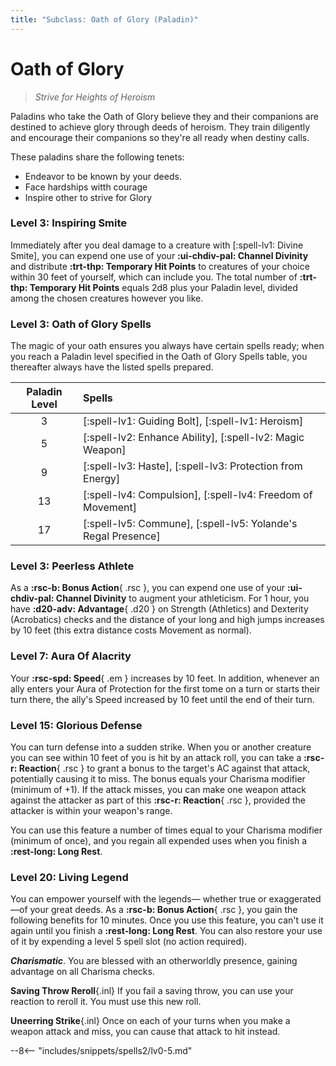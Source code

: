 ```yaml
---
title: "Subclass: Oath of Glory (Paladin)"
---
```


<p style="display:none">
Strive for Heights of Heroism
</p>

# Oath of Glory

> *Strive for Heights of Heroism*

Paladins who take the Oath of Glory believe they and their companions are destined to achieve glory through deeds of heroism. They train diligently and encourage their companions so they're all ready when destiny calls.

These paladins share the following tenets:

- Endeavor to be known by your deeds.
- Face hardships witth courage
- Inspire other to strive for Glory

### Level 3: Inspiring Smite

Immediately after you deal damage to a creature with [:spell-lv1: Divine Smite], you can expend one use of your **:ui-chdiv-pal: Channel Divinity** and distribute **:trt-thp: Temporary Hit Points** to creatures of your choice within 30 feet of yourself, which can include you. The total number of **:trt-thp: Temporary Hit Points** equals 2d8 plus your Paladin level, divided among the chosen creatures however you like.

### Level 3: Oath of Glory Spells

The magic of your oath ensures you always have certain spells ready; when you reach a Paladin level specified in the Oath of Glory Spells table, you thereafter always have the listed spells prepared.

| Paladin Level | Spells |
|:---:|:---|
| 3 | [:spell-lv1: Guiding Bolt], [:spell-lv1: Heroism] |
| 5 | [:spell-lv2: Enhance Ability], [:spell-lv2: Magic Weapon] |
| 9 | [:spell-lv3: Haste], [:spell-lv3: Protection from Energy] |
| 13 | [:spell-lv4: Compulsion], [:spell-lv4: Freedom of Movement] |
| 17 | [:spell-lv5: Commune], [:spell-lv5: Yolande's Regal Presence] |

### Level 3: Peerless Athlete

As a **:rsc-b: Bonus Action**{ .rsc }, you can expend one use of your **:ui-chdiv-pal: Channel Divinity** to augment your athleticism. For 1 hour, you have **:d20-adv: Advantage**{ .d20 } on Strength (Athletics) and Dexterity (Acrobatics) checks and the distance of your long and high jumps increases by 10 feet (this extra distance costs Movement as normal).

### Level 7: Aura Of Alacrity

Your **:rsc-spd: Speed**{ .em } increases by 10 feet. In addition, whenever an ally enters your Aura of Protection for the first tome on a turn or starts their turn there, the ally's Speed increased by 10 feet until the end of their turn.

### Level 15: Glorious Defense

You can turn defense into a sudden strike. When you or another creature you can see within 10 feet of you is hit by an attack roll, you can take a **:rsc-r: Reaction**{ .rsc } to grant a bonus to the target's AC against that attack, potentially causing it to miss. The bonus equals your Charisma modifier (minimum of +1). If the attack misses, you can make one weapon attack against the attacker as part of this **:rsc-r: Reaction**{ .rsc }, provided the attacker is within your weapon's range.

You can use this feature a number of times equal to your Charisma modifier (minimum of once), and you regain all expended uses when you finish a **:rest-long: Long Rest**.

### Level 20: Living Legend

You can empower yourself with the legends— whether true or exaggerated—of your great deeds. As a **:rsc-b: Bonus Action**{ .rsc }, you gain the following benefits for 10 minutes. Once you use this feature, you can't use it again until you finish a **:rest-long: Long Rest**. You can also restore your use of it by expending a level 5 spell slot (no action required).

***Charismatic***. You are blessed with an otherworldly presence, gaining advantage on all Charisma checks.

**Saving Throw Reroll**{.inl} If you fail a saving throw, you can use your reaction to reroll it. You must use this new roll.

**Uneerring Strike**{.inl} Once on each of your turns when you make a weapon attack and miss, you can cause that attack to hit instead.

--8<-- "includes/snippets/spells2/lv0-5.md"